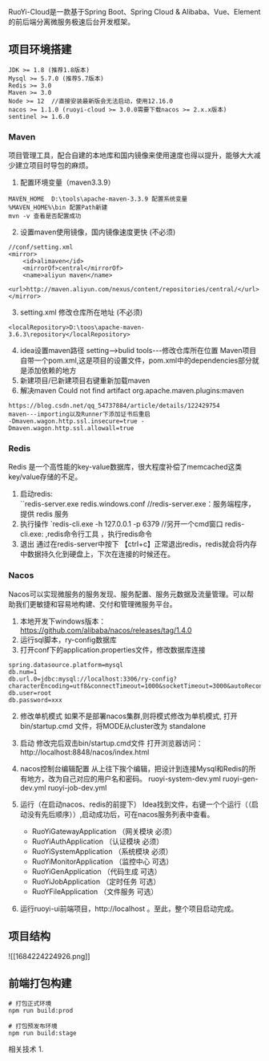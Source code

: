 RuoYi-Cloud是一款基于Spring Boot、Spring Cloud & Alibaba、Vue、Element的前后端分离微服务极速后台开发框架。
##  项目环境搭建

```
JDK >= 1.8 (推荐1.8版本)
Mysql >= 5.7.0 (推荐5.7版本)
Redis >= 3.0
Maven >= 3.0
Node >= 12  //直接安装最新版会无法启动，使用12.16.0
nacos >= 1.1.0 (ruoyi-cloud >= 3.0.0需要下载nacos >= 2.x.x版本)
sentinel >= 1.6.0
```

### Maven 
项目管理工具，配合自建的本地库和国内镜像来使用速度也得以提升，能够大大减少建立项目时导包的麻烦。

1. 配置环境变量（maven3.3.9）
```
MAVEN_HOME  D:\tools\apache-maven-3.3.9 配置系统变量
%MAVEN_HOME%\bin 配置Path新建 
mvn -v 查看是否配置成功
```

2. 设置maven使用镜像，国内镜像速度更快 (不必须)
```
//conf/setting.xml
<mirror>
    <id>alimaven</id>
    <mirrorOf>central</mirrorOf>
    <name>aliyun maven</name>
    <url>http://maven.aliyun.com/nexus/content/repositories/central/</url>
</mirror>
```

3. setting.xml 修改仓库所在地址 (不必须)
```text
<localRepository>D:\toos\apache-maven-3.6.3\repository</localRepository>
```

4. idea设置maven路径 setting-->bulid tools---修改仓库所在位置
	Maven项目自带一个pom.xml,这是项目的设置文件，pom.xml中的dependencies部分就是添加依赖的地方
5. 新建项目/已新建项目右键重新加载maven
6. 解决maven Could not find artifact org.apache.maven.plugins:maven
```
https://blog.csdn.net/qq_54737884/article/details/122429754
maven---importing以及Runner下添加证书后重启
-Dmaven.wagon.http.ssl.insecure=true -Dmaven.wagon.http.ssl.allowall=true
```

### Redis
Redis 是一个高性能的key-value数据库，很大程度补偿了memcached这类key/value存储的不足。
1. 启动redis:   
	``redis-server.exe redis.windows.conf   //redis-server.exe：服务端程序，提供 redis 服务
2. 执行操作
	`redis-cli.exe -h 127.0.0.1 -p 6379 //另开一个cmd窗口
	redis-cli.exe: ,redis命令行工具 ，执行redis命令
3. 退出
	通过在redis-server中按下 【ctrl+c】正常退出redis，redis就会将内存中数据持久化到硬盘上，下次在连接的时候还在。

### Nacos
Nacos可以实现微服务的服务发现、服务配置、服务元数据及流量管理。可以帮助我们更敏捷和容易地构建、交付和管理微服务平台。
1. 本地开发下windows版本：https://github.com/alibaba/nacos/releases/tag/1.4.0
2. 运行sql脚本，ry-config数据库
3. 打开conf下的application.properties文件，修改数据库连接
```
spring.datasource.platform=mysql
db.num=1
db.url.0=jdbc:mysql://localhost:3306/ry-config?characterEncoding=utf8&connectTimeout=1000&socketTimeout=3000&autoReconnect=true&useUnicode=true&useSSL=false&serverTimezone=UTC
db.user=root
db.password=xxx
```
2. 修改单机模式
	如果不是部署nacos集群,则将模式修改为单机模式, 打开bin/startup.cmd 文件，将MODE从cluster改为 standalone
3. 启动
	修改完后双击bin/startup.cmd文件
	打开浏览器访问：http://localhost:8848/nacos/index.html

4. nacos控制台编辑配置
	从上往下挨个编辑，把设计到连接Mysql和Redis的所有地方，改为自己对应的用户名和密码。
	ruoyi-system-dev.yml
	ruoyi-gen-dev.yml
	ruoyi-job-dev.yml


6. 运行（在启动nacos、redis的前提下）
	Idea找到文件，右键一个个运行（（启动没有先后顺序））,启动成功后，可在nacos服务列表中查看。
	-   RuoYiGatewayApplication （网关模块 必须）
	-   RuoYiAuthApplication （认证模块 必须）
	-   RuoYiSystemApplication （系统模块 必须）
	-   RuoYiMonitorApplication （监控中心 可选）
	-   RuoYiGenApplication （代码生成 可选）
	-   RuoYiJobApplication （定时任务 可选）
	-   RuoYFileApplication （文件服务 可选）
7. 运行ruoyi-ui前端项目，http://localhost 。至此，整个项目启动完成。

## 项目结构
![[1684224224926.png]]
## 前端打包构建
```
# 打包正式环境
npm run build:prod

# 打包预发布环境
npm run build:stage
```
相关技术
1. 